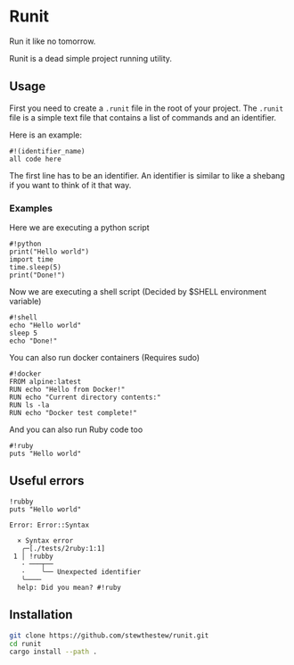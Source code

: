 # Runit
Run it like no tomorrow.

Runit is a dead simple project running utility.

## Usage
First you need to create a `.runit` file in the root of your project.
The `.runit` file is a simple text file that contains a list of commands and an identifier.

Here is an example:
```runit
#!(identifier_name)
all code here
```

The first line has to be an identifier.
An identifier is similar to like a shebang if you want to think of it that way.

### Examples
Here we are executing a python script
```runit
#!python
print("Hello world")
import time
time.sleep(5)
print("Done!")
```

Now we are executing a shell script (Decided by $SHELL environment variable)
```runit
#!shell
echo "Hello world"
sleep 5
echo "Done!"
```

You can also run docker containers (Requires sudo)
```runit
#!docker
FROM alpine:latest
RUN echo "Hello from Docker!"
RUN echo "Current directory contents:"
RUN ls -la
RUN echo "Docker test complete!"
```

And you can also run Ruby code too
```runit
#!ruby
puts "Hello world"
```

## Useful errors

```runit
!rubby
puts "Hello world"
```

```error
Error: Error::Syntax

  × Syntax error
   ╭─[./tests/2ruby:1:1]
 1 │ !rubby
   · ───┬──
   ·    ╰── Unexpected identifier
   ╰────
  help: Did you mean? #!ruby
```

## Installation
```bash
git clone https://github.com/stewthestew/runit.git
cd runit
cargo install --path .
```
